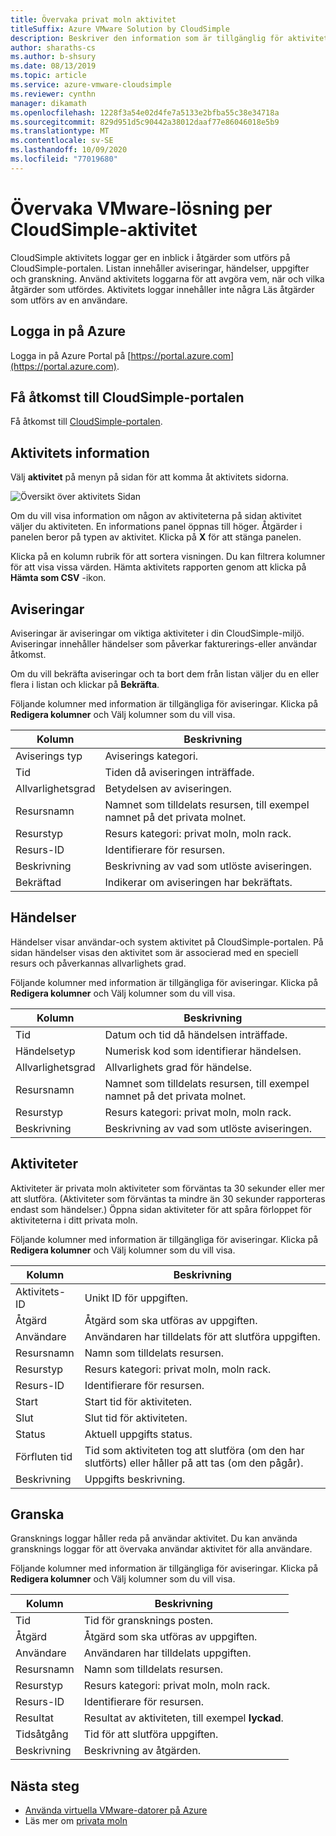 ```yaml
---
title: Övervaka privat moln aktivitet
titleSuffix: Azure VMware Solution by CloudSimple
description: Beskriver den information som är tillgänglig för aktivitet i Azure VMware-lösningen av CloudSimple-miljön, inklusive aviseringar, händelser, uppgifter och granskning.
author: sharaths-cs
ms.author: b-shsury
ms.date: 08/13/2019
ms.topic: article
ms.service: azure-vmware-cloudsimple
ms.reviewer: cynthn
manager: dikamath
ms.openlocfilehash: 1228f3a54e02d4fe7a5133e2bfba55c38e34718a
ms.sourcegitcommit: 829d951d5c90442a38012daaf77e86046018e5b9
ms.translationtype: MT
ms.contentlocale: sv-SE
ms.lasthandoff: 10/09/2020
ms.locfileid: "77019680"
---
```

# <a name="monitor-vmware-solution-by-cloudsimple-activity"></a>Övervaka VMware-lösning per CloudSimple-aktivitet

CloudSimple aktivitets loggar ger en inblick i åtgärder som utförs på CloudSimple-portalen.  Listan innehåller aviseringar, händelser, uppgifter och granskning.  Använd aktivitets loggarna för att avgöra vem, när och vilka åtgärder som utfördes.  Aktivitets loggar innehåller inte några Läs åtgärder som utförs av en användare.

## <a name="sign-in-to-azure"></a>Logga in på Azure

Logga in på Azure Portal på [https://portal.azure.com](https://portal.azure.com).

## <a name="access-the-cloudsimple-portal"></a>Få åtkomst till CloudSimple-portalen

Få åtkomst till [CloudSimple-portalen](access-cloudsimple-portal.md).

## <a name="activity-information"></a>Aktivitets information

Välj **aktivitet** på menyn på sidan för att komma åt aktivitets sidorna.

![Översikt över aktivitets Sidan](media/activity-page-overview.png)

Om du vill visa information om någon av aktiviteterna på sidan aktivitet väljer du aktiviteten. En informations panel öppnas till höger. Åtgärder i panelen beror på typen av aktivitet. Klicka på **X** för att stänga panelen.

Klicka på en kolumn rubrik för att sortera visningen.  Du kan filtrera kolumner för att visa vissa värden.  Hämta aktivitets rapporten genom att klicka på **Hämta som CSV** -ikon.

## <a name="alerts"></a>Aviseringar

Aviseringar är aviseringar om viktiga aktiviteter i din CloudSimple-miljö.  Aviseringar innehåller händelser som påverkar fakturerings-eller användar åtkomst.

Om du vill bekräfta aviseringar och ta bort dem från listan väljer du en eller flera i listan och klickar på **Bekräfta**.

Följande kolumner med information är tillgängliga för aviseringar. Klicka på **Redigera kolumner** och Välj kolumner som du vill visa.

| Kolumn | Beskrivning |
------------ | ------------- |
| Aviserings typ | Aviserings kategori.|
| Tid | Tiden då aviseringen inträffade. |
| Allvarlighetsgrad | Betydelsen av aviseringen.|
| Resursnamn | Namnet som tilldelats resursen, till exempel namnet på det privata molnet. |
| Resurstyp | Resurs kategori: privat moln, moln rack. |
| Resurs-ID | Identifierare för resursen. |
| Beskrivning | Beskrivning av vad som utlöste aviseringen. |
| Bekräftad | Indikerar om aviseringen har bekräftats. |

## <a name="events"></a>Händelser

Händelser visar användar-och system aktivitet på CloudSimple-portalen. På sidan händelser visas den aktivitet som är associerad med en speciell resurs och påverkannas allvarlighets grad.

Följande kolumner med information är tillgängliga för aviseringar. Klicka på **Redigera kolumner** och Välj kolumner som du vill visa.

| Kolumn | Beskrivning |
------------ | ------------- |
| Tid | Datum och tid då händelsen inträffade. |
| Händelsetyp | Numerisk kod som identifierar händelsen. |
| Allvarlighetsgrad | Allvarlighets grad för händelse.|
| Resursnamn | Namnet som tilldelats resursen, till exempel namnet på det privata molnet. |
| Resurstyp | Resurs kategori: privat moln, moln rack. |
| Beskrivning | Beskrivning av vad som utlöste aviseringen. |

## <a name="tasks"></a>Aktiviteter

Aktiviteter är privata moln aktiviteter som förväntas ta 30 sekunder eller mer att slutföra. (Aktiviteter som förväntas ta mindre än 30 sekunder rapporteras endast som händelser.) Öppna sidan aktiviteter för att spåra förloppet för aktiviteterna i ditt privata moln.

Följande kolumner med information är tillgängliga för aviseringar. Klicka på **Redigera kolumner** och Välj kolumner som du vill visa.

| Kolumn | Beskrivning |
------------ | ------------- |
| Aktivitets-ID | Unikt ID för uppgiften. |
| Åtgärd | Åtgärd som ska utföras av uppgiften. |
| Användare | Användaren har tilldelats för att slutföra uppgiften. |
| Resursnamn | Namn som tilldelats resursen. |
| Resurstyp | Resurs kategori: privat moln, moln rack. |
| Resurs-ID | Identifierare för resursen. |
| Start | Start tid för aktiviteten. |
| Slut | Slut tid för aktiviteten. |
| Status | Aktuell uppgifts status. |
| Förfluten tid | Tid som aktiviteten tog att slutföra (om den har slutförts) eller håller på att tas (om den pågår). |
| Beskrivning | Uppgifts beskrivning. |

## <a name="audit"></a>Granska

Gransknings loggar håller reda på användar aktivitet. Du kan använda gransknings loggar för att övervaka användar aktivitet för alla användare.

Följande kolumner med information är tillgängliga för aviseringar. Klicka på **Redigera kolumner** och Välj kolumner som du vill visa.

| Kolumn | Beskrivning |
------------ | ------------- |
| Tid | Tid för gransknings posten. |
| Åtgärd | Åtgärd som ska utföras av uppgiften. |
| Användare | Användaren har tilldelats uppgiften. |
| Resursnamn | Namn som tilldelats resursen. |
| Resurstyp | Resurs kategori: privat moln, moln rack. |
| Resurs-ID | Identifierare för resursen. |
| Resultat | Resultat av aktiviteten, till exempel **lyckad**. |
| Tidsåtgång | Tid för att slutföra uppgiften. |
| Beskrivning | Beskrivning av åtgärden. |

## <a name="next-steps"></a>Nästa steg

* [Använda virtuella VMware-datorer på Azure](quickstart-create-vmware-virtual-machine.md)
* Läs mer om [privata moln](cloudsimple-private-cloud.md)
